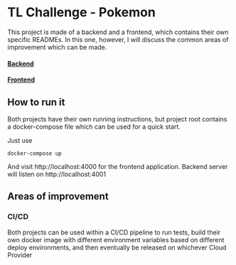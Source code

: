# TL Challenge - Pokemon
This project is made of a backend and a frontend, which contains their own specific READMEs. In this one, however, I will discuss the common areas of improvement which can be made.

#### [Backend](https://github.com/CapitanFindusFI/tl-merchant-x/blob/master/backend/README.md)

#### [Frontend](https://github.com/CapitanFindusFI/tl-merchant-x/blob/master/frontend/README.md)

## How to run it
Both projects have their own running instructions, but project root contains a docker-compose file which can be used for a quick start.

Just use
```
docker-compose up
```
And visit http://localhost:4000 for the frontend application.
Backend server will listen on http://localhost:4001


## Areas of improvement

### CI/CD
Both projects can be used within a CI/CD pipeline to run tests, build their own docker image with different environment variables based on different deploy environments, and then eventually be released on whichever Cloud Provider